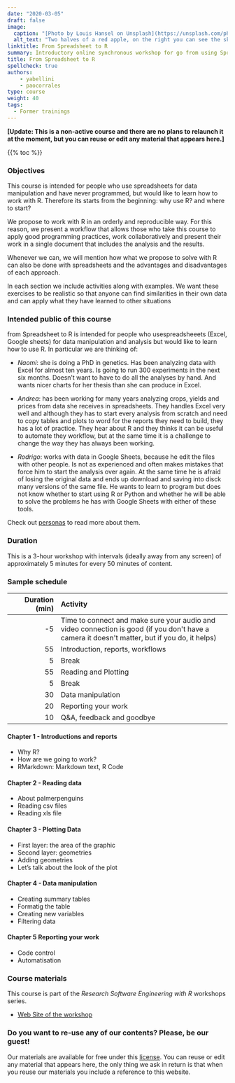 ```yaml
---
date: "2020-03-05"
draft: false
image:
  caption: "[Photo by Louis Hansel on Unsplash](https://unsplash.com/photos/bPMyJzKhCyA)"
  alt_text: "Two halves of a red apple, on the right you can see the skin, on the left you can see the inside of the apple.  Photo by Louis Hansel."
linktitle: From Spreadsheet to R
summary: Introductory online synchronous workshop for go from using Spreadsheet to using R. 
title: From Spreadsheet to R
spellcheck: true
authors: 
    - yabellini
    - paocorrales
type: course
weight: 40
tags:
  - Former trainings
---
```


**[Update: This is a non-active course and there are no plans to relaunch it at the moment, but you can reuse or edit any material that appears here.]**

{{% toc %}}

### Objectives 

This course is intended for people who use spreadsheets for data manipulation and have never programmed, but would like to learn how to work with R. Therefore its starts from the beginning: why use R? and where to start?

We propose to work with R in an orderly and reproducible way. For this reason, we present a workflow that allows those who take this course to apply good programming practices, work collaboratively and present their work in a single document that includes the analysis and the results.

Whenever we can, we will mention how what we propose to solve with R can also be done with spreadsheets and the advantages and disadvantages of each approach.

In each section we include activities along with examples. We want these exercises to be realistic so that anyone can find similarities in their own data and can apply what they have learned to other situations

### Intended public of this course

from Spreadsheet to R is intended for people who usespreadsheeets (Excel, Google sheets) for data manipulation and analysis but would like to learn how to use R. In particular we are thinking of:

* _Naomi_: she is doing a PhD in genetics. Has been analyzing data with Excel for almost ten years. Is going to run 300 experiments in the next six months. Doesn’t want to have to do all the analyses by hand. And wants nicer charts for her thesis than she can produce in Excel.

* _Andrea_: has been working for many years analyzing crops, yields and prices from data she receives in spreadsheets. They handles Excel very well and although they has to start every analysis from scratch and need to copy tables and plots to word for the reports they need to build, they has a lot of practice. They hear about R and they thinks it can be useful to automate they workflow, but at the same time it is a challenge to change the way they has always been working.

* _Rodrigo_: works with data in Google Sheets, because he edit the files with other people. Is not as experienced and often makes mistakes that force him to start the analysis over again. At the same time he is afraid of losing the original data and ends up download and saving into disck many versions of the same file. He wants to learn to program but does not know whether to start using R or Python and whether he will be able to solve the problems he has with Google Sheets with either of these tools.


Check out [personas](https://metadocencia.org/personas/) to read more about them.


### Duration

This is a 3-hour workshop with intervals (ideally away from any screen) of approximately 5 minutes for every 50 minutes of content.

### Sample schedule 


|  Duration (min) |  Activity  |
| ---:  | :----------- |
| -5  <img width="150"/>|  Time to connect and make sure your audio and video connection is good (if you don't have a camera it doesn't matter, but if you do, it helps)|
|55  | Introduction, reports, workflows|
|5   | Break |
|55  | Reading and Plotting |
|5   | Break |
|30  | Data manipulation |
|20  | Reporting your work|
|10  | Q&A, feedback and goodbye |


#### Chapter 1 - Introductions and reports

* Why R?
* How are we going to work?
* RMarkdown: Markdown text, R Code

#### Chapter 2 - Reading data

* About palmerpenguins
* Reading csv files
* Reading xls file

#### Chapter 3 - Plotting Data

* First layer: the area of the graphic
* Second layer: geometries
* Adding geometries
* Let’s talk about the look of the plot

#### Chapter 4 - Data manipulation

* Creating summary tables
* Formatig the table
* Creating new variables
* Filtering data

#### Chapter 5 Reporting your work

* Code control
* Automatisation


### Course materials

This course is part of the _Research Software Engineering with R_ workshops series.

* [Web Site of the workshop](https://yabellini.github.io/fromSpreadSheetToR)


### Do you want to re-use any of our contents? Please, be our guest!

Our materials are available for free under this [license](https://creativecommons.org/licenses/by/4.0/deed.es). You can reuse or edit any material that appears here, the only thing we ask in return is that when you reuse our materials you include a reference to this website.
